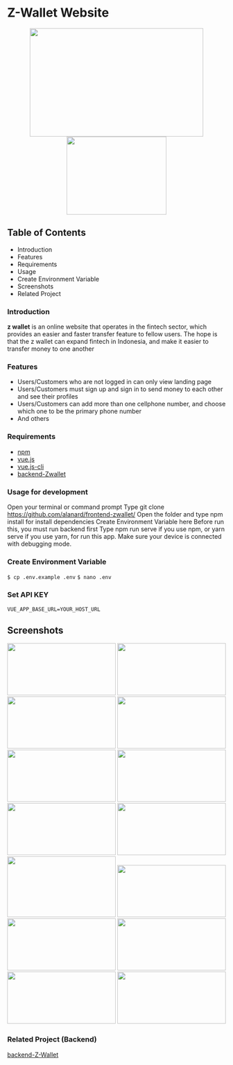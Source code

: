 # Z-Wallet Website
<p align="center">
<img align="center" src="readme_image/kingscafe_logos.PNG" width="400" height="250"> <img align="center" src="readme_image/vuejs-300x300.png" width="230" height="180">
</p>

## Table of Contents
- Introduction
- Features
- Requirements
- Usage
- Create Environment Variable
- Screenshots
- Related Project

### Introduction
<b>z wallet</b> is an online website that operates in the fintech sector, which provides an easier and faster transfer feature to fellow users. The hope is that the z wallet can expand fintech in Indonesia, and make it easier to transfer money to one another
### Features
- Users/Customers who are not logged in can only view landing page
- Users/Customers must sign up and sign in to send money to each other and see their profiles
- Users/Customers can add more than one cellphone number, and choose which one to be the primary phone number
- And others

### Requirements
- [npm](https://www.npmjs.com/package/module)
- [vue.js](https://www.vuejs.org)
- [vue.js-cli](https://cli.vuejs.org)
- [backend-Zwallet](https://github.com/Friemorn/BackEnd-PaymentApp-ZWallet)

### Usage for development
Open your terminal or command prompt
Type git clone https://github.com/alanard/frontend-zwallet/
Open the folder and type npm install for install dependencies
Create Environment Variable here
Before run this, you must run backend first
Type npm run serve if you use npm, or yarn serve if you use yarn, for run this app. Make sure your device is connected with debugging mode.

### Create Environment Variable
`
$ cp .env.example .env
`
`
$ nano .env
`
### Set API KEY
`
VUE_APP_BASE_URL=YOUR_HOST_URL
`
## Screenshots
<p align="center">
<img src="readme_image/landingpage_navbar.PNG" width="250" height="120"> <img src="readme_image/landingpage_about_us.PNG" width="250" height="120">
<img src="readme_image/Landingpage_map_location.PNG" width="250" height="120"> <img src="readme_image/landingpage_ekstra_ordinary_menus.PNG" width="250" height="120">
<img src="readme_image/landingpage_most_popular.PNG" width="250" height="120"> <img src="readme_image/landingpage_cafe_location.PNG" width="250" height="120">
<img src="readme_image/landingpage_music.PNG" width="250" height="120"> <img src="readme_image/home/Register.PNG" width="250" height="120"> 
<img src="readme_image/home/login.PNG" width="250" height="140"> <img src="readme_image/home/home.PNG" width="250" height="120"> 
<img src="readme_image/home/home-add-cart.PNG" width="250" height="120"> <img src="readme_image/home/Products.PNG" width="250" height="120"> 
<img src="readme_image/home/products-add.PNG" width="250" height="120"> <img src="readme_image/home/products-update.PNG" width="250" height="120">
</p>

### Related Project (Backend)

[backend-Z-Wallet](https://github.com/Friemorn/BackEnd-PaymentApp-ZWallet)
